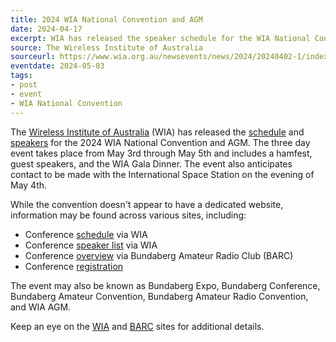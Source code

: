```yaml
---
title: 2024 WIA National Convention and AGM
date: 2024-04-17
excerpt: WIA has released the speaker schedule for the WIA National Convention and AGM.
source: The Wireless Institute of Australia
sourceurl: https://www.wia.org.au/newsevents/news/2024/20240402-1/index.php
eventdate: 2024-05-03
tags:
- post
- event
- WIA National Convention
---
```

The [Wireless Institute of Australia](https://www.wia.org.au/) (WIA) has released the [schedule](https://www.wia.org.au/newsevents/news/2024/20240402-1/index.php) and [speakers](https://www.wia.org.au/newsevents/news/2024/20240401-4/index.php) for the 2024 WIA National Convention and AGM. The three day event takes place from May 3rd through May 5th and includes a hamfest, guest speakers, and the WIA Gala Dinner. The event also anticipates contact to be made with the International Space Station on the evening of May 4th.

While the convention doesn't appear to have a dedicated website, information may be found across various sites, including:

- Conference [schedule](https://www.wia.org.au/newsevents/news/2024/20240402-1/index.php) via WIA
- Conference [speaker list](https://www.wia.org.au/newsevents/news/2024/20240401-4/index.php) via WIA
- Conference [overview](https://www.barc.asn.au/) via Bundaberg Amateur Radio Club (BARC)
- Conference [registration](https://wia.memnet.com.au/MemberSelfService/EventBooking.aspx?selectedEventId=1)

The event may also be known as Bundaberg Expo, Bundaberg Conference, Bundaberg Amateur Convention, Bundaberg Amateur Radio Convention, and WIA AGM. 

Keep an eye on the [WIA](https://www.wia.org.au/) and [BARC](https://www.barc.asn.au/) sites for additional details.